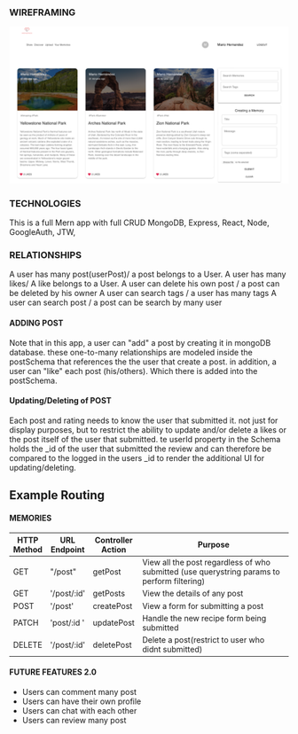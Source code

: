 ### WIREFRAMING
![alt text](./memories.png)


### TECHNOLOGIES
This is a full Mern app  with full CRUD
MongoDB, Express, React, Node, GoogleAuth, JTW,

### RELATIONSHIPS
A user has many post(userPost)/ a post belongs to a User.
A user has many likes/  A like belongs to a User.
A user can delete his own  post / a post can be deleted by his owner
A user can search tags / a user has many tags 
A user can search post / a post can be search by many user 


#### ADDING POST

Note that in this app, a user can "add" a post by creating it in mongoDB database. these one-to-many relationships are modeled inside the postSchema that references the  the user that create a post.
in addition, a user can "like" each post (his/others). Which there is added into the postSchema.

#### Updating/Deleting of POST

Each post and rating needs to know the user that submitted it. not just for display purposes, but to restrict the ability to update and/or delete a likes or the post itself of the user that submitted. te userId property in the  Schema holds the _id of the user that submitted the review and can therefore be compared to the logged in the users  _id to render the additional UI for updating/deleting.


## Example Routing

#### MEMORIES

|HTTP<br>Method|URL<br>Endpoint|Controller<br>Action|Purpose|
|---|---|---|---|
| GET | "/post" | getPost | View all the post regardless of who submitted (use querystring params to perform filtering) |
| GET | '/post/:id' | getPosts | View the details of any post |
| POST | '/post' | createPost | View a form for submitting a post |
| PATCH | 'post/:id '| updatePost | Handle the new recipe form being submitted |
| DELETE | '/post/:id'| deletePost | Delete a post(restrict to user who didnt submitted) |


#### FUTURE FEATURES 2.0
- Users can comment many post 
- Users can have their own profile 
- Users can chat with each other
- Users can review many post 